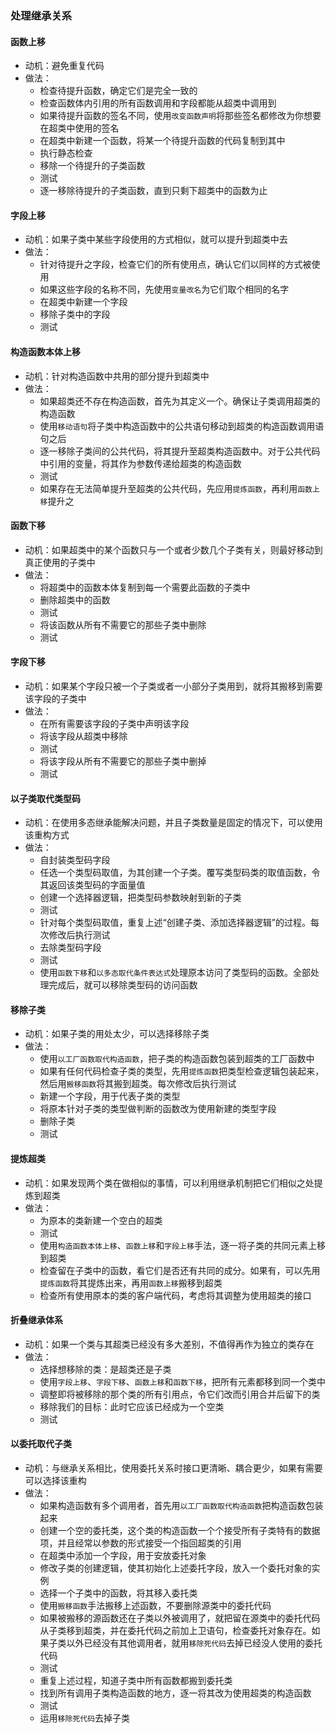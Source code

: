 ### 处理继承关系



#### 函数上移

- 动机：避免重复代码
- 做法：
  - 检查待提升函数，确定它们是完全一致的
  - 检查函数体内引用的所有函数调用和字段都能从超类中调用到
  - 如果待提升函数的签名不同，使用`改变函数声明`将那些签名都修改为你想要在超类中使用的签名
  - 在超类中新建一个函数，将某一个待提升函数的代码复制到其中
  - 执行静态检查
  - 移除一个待提升的子类函数
  - 测试
  - 逐一移除待提升的子类函数，直到只剩下超类中的函数为止


#### 字段上移

- 动机：如果子类中某些字段使用的方式相似，就可以提升到超类中去
- 做法：
  - 针对待提升之字段，检查它们的所有使用点，确认它们以同样的方式被使用
  - 如果这些字段的名称不同，先使用`变量改名`为它们取个相同的名字
  - 在超类中新建一个字段
  - 移除子类中的字段
  - 测试


#### 构造函数本体上移

- 动机：针对构造函数中共用的部分提升到超类中
- 做法：
  - 如果超类还不存在构造函数，首先为其定义一个。确保让子类调用超类的构造函数
  - 使用`移动语句`将子类中构造函数中的公共语句移动到超类的构造函数调用语句之后
  - 逐一移除子类间的公共代码，将其提升至超类构造函数中。对于公共代码中引用的变量，将其作为参数传递给超类的构造函数
  - 测试
  - 如果存在无法简单提升至超类的公共代码，先应用`提炼函数`，再利用`函数上移`提升之


#### 函数下移

- 动机：如果超类中的某个函数只与一个或者少数几个子类有关，则最好移动到真正使用的子类中
- 做法：
  - 将超类中的函数本体复制到每一个需要此函数的子类中
  - 删除超类中的函数
  - 测试
  - 将该函数从所有不需要它的那些子类中删除
  - 测试


#### 字段下移

- 动机：如果某个字段只被一个子类或者一小部分子类用到，就将其搬移到需要该字段的子类中
- 做法：
  - 在所有需要该字段的子类中声明该字段
  - 将该字段从超类中移除
  - 测试
  - 将该字段从所有不需要它的那些子类中删掉
  - 测试


#### 以子类取代类型码

- 动机：在使用多态继承能解决问题，并且子类数量是固定的情况下，可以使用该重构方式
- 做法：
  - 自封装类型码字段
  - 任选一个类型码取值，为其创建一个子类。覆写类型码类的取值函数，令其返回该类型码的字面量值
  - 创建一个选择器逻辑，把类型码参数映射到新的子类
  - 测试
  - 针对每个类型码取值，重复上述“创建子类、添加选择器逻辑”的过程。每次修改后执行测试
  - 去除类型码字段
  - 测试
  - 使用`函数下移`和`以多态取代条件表达式`处理原本访问了类型码的函数。全部处理完成后，就可以移除类型码的访问函数


#### 移除子类

- 动机：如果子类的用处太少，可以选择移除子类
- 做法：
  - 使用`以工厂函数取代构造函数`，把子类的构造函数包装到超类的工厂函数中
  - 如果有任何代码检查子类的类型，先用`提炼函数`把类型检查逻辑包装起来，然后用`搬移函数`将其搬到超类。每次修改后执行测试
  - 新建一个字段，用于代表子类的类型
  - 将原本针对子类的类型做判断的函数改为使用新建的类型字段
  - 删除子类
  - 测试


#### 提炼超类

- 动机：如果发现两个类在做相似的事情，可以利用继承机制把它们相似之处提炼到超类
- 做法：
  - 为原本的类新建一个空白的超类
  - 测试
  - 使用`构造函数本体上移`、`函数上移`和`字段上移`手法，逐一将子类的共同元素上移到超类
  - 检查留在子类中的函数，看它们是否还有共同的成分。如果有，可以先用`提炼函数`将其提炼出来，再用`函数上移`搬移到超类
  - 检查所有使用原本的类的客户端代码，考虑将其调整为使用超类的接口


#### 折叠继承体系

- 动机：如果一个类与其超类已经没有多大差别，不值得再作为独立的类存在
- 做法：
  - 选择想移除的类：是超类还是子类
  - 使用`字段上移`、`字段下移`、`函数上移`和`函数下移`，把所有元素都移到同一个类中
  - 调整即将被移除的那个类的所有引用点，令它们改而引用合并后留下的类
  - 移除我们的目标：此时它应该已经成为一个空类
  - 测试


#### 以委托取代子类

- 动机：与继承关系相比，使用委托关系时接口更清晰、耦合更少，如果有需要可以选择该重构
- 做法：
  - 如果构造函数有多个调用者，首先用`以工厂函数取代构造函数`把构造函数包装起来
  - 创建一个空的委托类，这个类的构造函数一个个接受所有子类特有的数据项，并且经常以参数的形式接受一个指回超类的引用
  - 在超类中添加一个字段，用于安放委托对象
  - 修改子类的创建逻辑，使其初始化上述委托字段，放入一个委托对象的实例
  - 选择一个子类中的函数，将其移入委托类
  - 使用`搬移函数`手法搬移上述函数，不要删除源类中的委托代码
  - 如果被搬移的源函数还在子类以外被调用了，就把留在源类中的委托代码从子类移到超类，并在委托代码之前加上卫语句，检查委托对象存在。如果子类以外已经没有其他调用者，就用`移除死代码`去掉已经没人使用的委托代码
  - 测试
  - 重复上述过程，知道子类中所有函数都搬到委托类
  - 找到所有调用子类构造函数的地方，逐一将其改为使用超类的构造函数
  - 测试
  - 运用`移除死代码`去掉子类